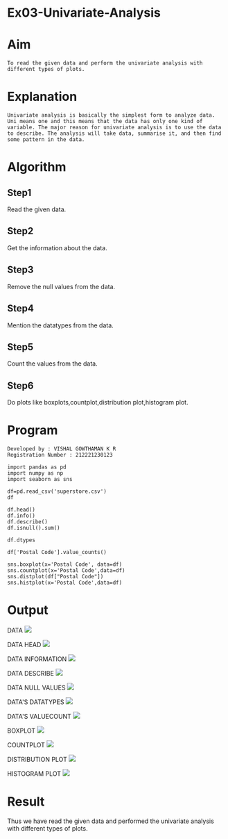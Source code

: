 # Ex03-Univariate-Analysis

# Aim
    To read the given data and perform the univariate analysis with different types of plots.
 
# Explanation
    Univariate analysis is basically the simplest form to analyze data. Uni means one and this means that the data has only one kind of variable. The major reason for univariate analysis is to use the data to describe. The analysis will take data, summarise it, and then find some pattern in the data.
    
# Algorithm

## Step1
Read the given data.
    
## Step2
Get the information about the data.
    
## Step3
Remove the null values from the data.

## Step4
Mention the datatypes from the data.
    
## Step5
Count the values from the data.
    
## Step6
Do plots like boxplots,countplot,distribution plot,histogram plot.
    
# Program
```
Developed by : VISHAL GOWTHAMAN K R
Registration Number : 212221230123
```
```
import pandas as pd
import numpy as np
import seaborn as sns

df=pd.read_csv('superstore.csv')
df

df.head()
df.info()
df.describe()
df.isnull().sum()

df.dtypes

df['Postal Code'].value_counts()

sns.boxplot(x='Postal Code', data=df)
sns.countplot(x='Postal Code',data=df)
sns.distplot(df["Postal Code"])
sns.histplot(x='Postal Code',data=df)
```

# Output

DATA
![](./1.png)
 
DATA HEAD
![](./2.png)

DATA INFORMATION
![](./3.png)

DATA DESCRIBE
![](./4.png)

DATA NULL VALUES
![](./5.png)

DATA'S DATATYPES
![](./6.png)

DATA'S VALUECOUNT
![](./7.png)

BOXPLOT
![](./8.png)

COUNTPLOT
![](./9.png)

DISTRIBUTION PLOT
![](./10.png)

HISTOGRAM PLOT
![](./11.png)

# Result
Thus we have read the given data and performed the univariate analysis with different types of plots.





    
